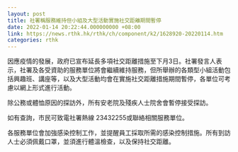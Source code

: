 ```yaml
---
layout: post
title: 社署稱服務維持但小組及大型活動實施社交距離期間暫停
date: 2022-01-14 20:22:44.000000000 +08:00
link: https://news.rthk.hk/rthk/ch/component/k2/1628920-20220114.htm
categories: rthk
---
```


因應疫情的發展，政府已宣布延長多項社交距離措施至下月3日。社署發言人表示，社署及各受資助的服務單位將會繼續維持服務，但所舉辦的各類型小組活動包括興趣班、講座等，以及大型活動均會在實施社交距離措施期間暫停，各單位可考慮以網上形式進行活動。
 
除公務或體恤原因的探訪外，所有安老院及殘疾人士院舍會暫停接受探訪。

​如有查詢，市民可致電社署熱線 23432255或聯絡相關服務單位。

各服務單位會加強感染控制工作，並提醒員工採取所需的感染控制措施。所有到訪人士必須佩戴口罩，並須進行體溫檢查，以及保持社交距離。
